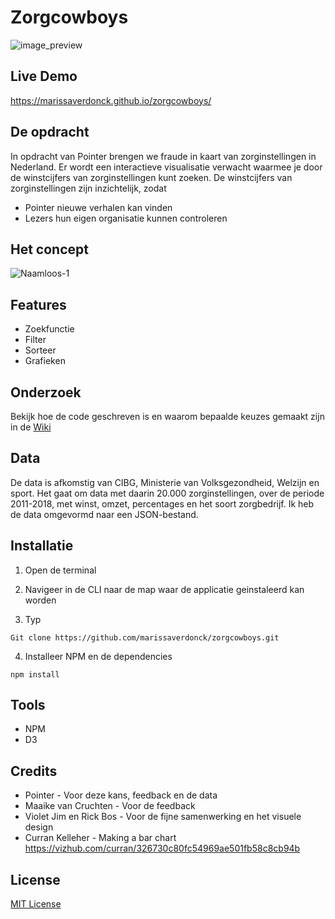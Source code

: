 # Zorgcowboys
![image_preview](https://user-images.githubusercontent.com/43657951/70627333-59d9c380-1c26-11ea-80b5-1e9e61f9f791.jpg)

## Live Demo
https://marissaverdonck.github.io/zorgcowboys/

## De opdracht
In opdracht van Pointer brengen we fraude in kaart van zorginstellingen in Nederland. Er wordt een interactieve visualisatie verwacht waarmee je door de winstcijfers van zorginstellingen kunt zoeken. De winstcijfers van zorginstellingen zijn inzichtelijk, zodat

* Pointer nieuwe verhalen kan vinden
* Lezers hun eigen organisatie kunnen controleren

## Het concept
![Naamloos-1](https://user-images.githubusercontent.com/43657951/72445352-dde91300-37b1-11ea-8aa1-af413373afcb.png)

## Features
* Zoekfunctie
* Filter
* Sorteer
* Grafieken

## Onderzoek
Bekijk hoe de code geschreven is en waarom bepaalde keuzes gemaakt zijn in de [Wiki](https://github.com/marissaverdonck/zorgcowboys/wiki)

## Data
De data is afkomstig van CIBG, Ministerie van Volksgezondheid, Welzijn en sport. Het gaat om data met daarin 20.000 zorginstellingen, over de periode 2011-2018, met winst, omzet, percentages en het soort zorgbedrijf. Ik heb de data omgevormd naar een JSON-bestand.

## Installatie
1. Open de terminal

2. Navigeer in de CLI naar de map waar de applicatie geinstaleerd kan worden

3. Typ <br/>
```
Git clone https://github.com/marissaverdonck/zorgcowboys.git
```

4. Installeer NPM en de dependencies<br/>
```
npm install
```

## Tools
* NPM
* D3

## Credits
* Pointer - Voor deze kans, feedback en de data
* Maaike van Cruchten - Voor de feedback
* Violet Jim en Rick Bos - Voor de fijne samenwerking en het visuele design
* Curran Kelleher - Making a bar chart https://vizhub.com/curran/326730c80fc54969ae501fb58c8cb94b

## License
[MIT License](https://github.com/marissaverdonck/zorgcowboys/blob/master/license)

